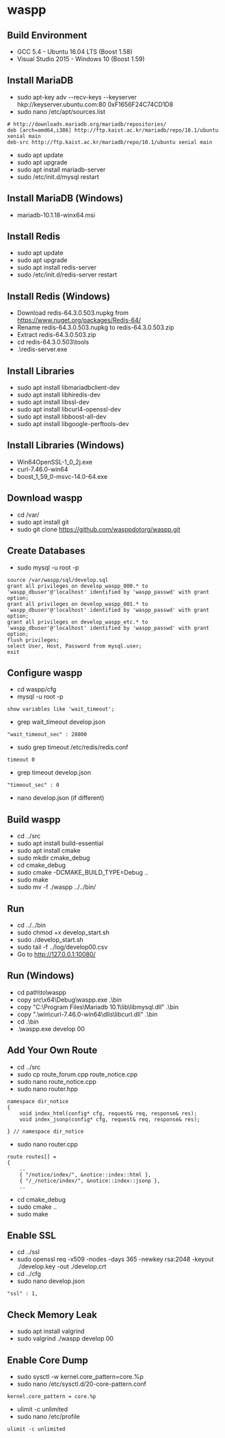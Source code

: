
waspp
=====

Build Environment
-----------------
* GCC 5.4 - Ubuntu 16.04 LTS (Boost 1.58)
* Visual Studio 2015 - Windows 10 (Boost 1.59)

Install MariaDB
---------------
* sudo apt-key adv --recv-keys --keyserver hkp://keyserver.ubuntu.com:80 0xF1656F24C74CD1D8
* sudo nano /etc/apt/sources.list
```
# http://downloads.mariadb.org/mariadb/repositories/
deb [arch=amd64,i386] http://ftp.kaist.ac.kr/mariadb/repo/10.1/ubuntu xenial main
deb-src http://ftp.kaist.ac.kr/mariadb/repo/10.1/ubuntu xenial main
```

* sudo apt update
* sudo apt upgrade
* sudo apt install mariadb-server
* sudo /etc/init.d/mysql restart

<!--
* sudo /etc/init.d/mysql stop
* sudo /usr/bin/mysqld_safe --skip-grant-tables &
* mysql -u root
```
update mysql.user set plugin='mysql_native_password';
quit;
```

* sudo kill -9 $(pgrep mysql)
* sudo /etc/init.d/mysql start
-->

Install MariaDB (Windows)
-------------------------
* mariadb-10.1.18-winx64.msi

<!--
Install HandlerSocket
---------------------
* sudo nano /etc/mysql/my.cnf
```
[mysqld]
..
handlersocket_address = 127.0.0.1
handlersocket_port = 9998
handlersocket_port_wr = 9999
```

* sudo mysql -u root -p
* INSTALL PLUGIN handlersocket SONAME 'handlersocket.so';
* exit
* sudo /etc/init.d/mysql restart
* sudo mysql -u root -p
* SHOW PROCESSLIST;
* exit
-->

Install Redis
-------------
* sudo apt update
* sudo apt upgrade
* sudo apt install redis-server
* sudo /etc/init.d/redis-server restart

Install Redis (Windows)
-----------------------
* Download redis-64.3.0.503.nupkg from https://www.nuget.org/packages/Redis-64/
* Rename redis-64.3.0.503.nupkg to redis-64.3.0.503.zip
* Extract redis-64.3.0.503.zip
* cd redis-64.3.0.503\tools
* .\redis-server.exe

Install Libraries
-----------------
* sudo apt install libmariadbclient-dev
* sudo apt install libhiredis-dev
* sudo apt install libssl-dev
* sudo apt install libcurl4-openssl-dev
* sudo apt install libboost-all-dev
* sudo apt install libgoogle-perftools-dev

Install Libraries (Windows)
---------------------------
* Win64OpenSSL-1_0_2j.exe
* curl-7.46.0-win64
* boost_1_59_0-msvc-14.0-64.exe

Download waspp
--------------
* cd /var/
* sudo apt install git
* sudo git clone https://github.com/wasppdotorg/waspp.git

Create Databases
----------------
* sudo mysql -u root -p
```
source /var/waspp/sql/develop.sql
grant all privileges on develop_waspp_000.* to 'waspp_dbuser'@'localhost' identified by 'waspp_passwd' with grant option;
grant all privileges on develop_waspp_001.* to 'waspp_dbuser'@'localhost' identified by 'waspp_passwd' with grant option;
grant all privileges on develop_waspp_etc.* to 'waspp_dbuser'@'localhost' identified by 'waspp_passwd' with grant option;
flush privileges;
select User, Host, Password from mysql.user;
exit
```

Configure waspp
---------------
* cd waspp/cfg
* mysql -u root -p
```
show variables like 'wait_timeout';
```

* grep wait_timeout develop.json
```
"wait_timeout_sec" : 28800
```

* sudo grep timeout /etc/redis/redis.conf
```
timeout 0
```

* grep timeout develop.json
```
"timeout_sec" : 0
```

* nano develop.json (if different)

Build waspp
-----------
* cd ../src
* sudo apt install build-essential
* sudo apt install cmake
* sudo mkdir cmake_debug
* cd cmake_debug
* sudo cmake -DCMAKE_BUILD_TYPE=Debug ..
* sudo make
* sudo mv -f ./waspp ../../bin/

Run
---
* cd ../../bin
* sudo chmod +x develop_start.sh
* sudo ./develop_start.sh
* sudo tail -f ../log/develop00.csv
* Go to http://127.0.0.1:10080/

Run (Windows)
-------------
* cd path\to\waspp
* copy src\x64\Debug\waspp.exe .\bin
* copy "C:\Program Files\Mariadb 10.1\lib\libmysql.dll" .\bin
* copy ".\win\curl-7.46.0-win64\dlls\libcurl.dll" .\bin
* cd .\bin
* .\waspp.exe develop 00

Add Your Own Route
------------------
* cd ../src
* sudo cp route_forum.cpp route_notice.cpp
* sudo nano route_notice.cpp
* sudo nano router.hpp
```
namespace dir_notice
{
	void index_html(config* cfg, request& req, response& res);
	void index_jsonp(config* cfg, request& req, response& res);
	
} // namespace dir_notice
```

* sudo nano router.cpp
```
route routes[] =
{
	..
	{ "/notice/index/", &notice::index::html },
	{ "/_/notice/index/", &notice::index::jsonp },
	..
```

* cd cmake_debug
* sudo cmake ..
* sudo make

Enable SSL
----------
* cd ../ssl
* sudo openssl req -x509 -nodes -days 365 -newkey rsa:2048 -keyout ./develop.key -out ./develop.crt
* cd ../cfg
* sudo nano develop.json
```
"ssl" : 1,
```

Check Memory Leak
-----------------
* sudo apt install valgrind
* sudo valgrind ./waspp develop 00

Enable Core Dump
-------------------
* sudo sysctl -w kernel.core_pattern=core.%p
* sudo nano /etc/sysctl.d/20-core-pattern.conf 
```
kernel.core_pattern = core.%p
```

* ulimit -c unlimited
* sudo nano /etc/profile
```
ulimit -c unlimited
```
